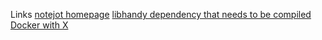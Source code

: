 Links
[notejot homepage](https://github.com/lainsce/notejot)
[libhandy dependency that needs to be compiled](https://gitlab.gnome.org/GNOME/libhandy#building)
[Docker with X](http://fabiorehm.com/blog/2014/09/11/running-gui-apps-with-docker/)



